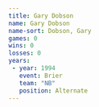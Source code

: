 ```yaml
---
title: Gary Dobson
name: Gary Dobson
name-sort: Dobson, Gary
games: 0
wins: 0
losses: 0
years:
 - year: 1994
   event: Brier
   team: "NB"
   position: Alternate
---
```


